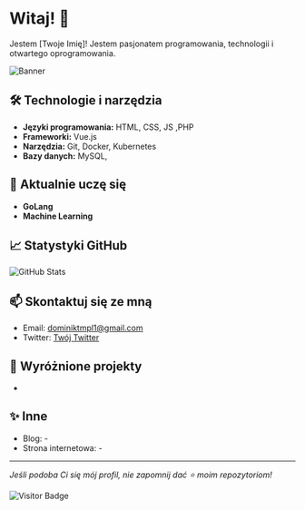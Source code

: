 # Witaj! 👋

Jestem [Twoje Imię]! Jestem pasjonatem programowania, technologii i otwartego oprogramowania. 

![Banner](https://images.unsplash.com/photo-1557683316-973673baf926?crop=entropy&cs=tinysrgb&fit=max&fm=jpg&ixid=MnwzNjUyOXwwfDF8c2VhcmNofDEwfHxtb2Rlcm58ZW58MHx8fHwxNjEzNzI3ODAy&ixlib=rb-1.2.1&q=80&w=1080)

## 🛠 Technologie i narzędzia
- **Języki programowania:** HTML, CSS, JS ,PHP
- **Frameworki:** Vue.js
- **Narzędzia:** Git, Docker, Kubernetes
- **Bazy danych:** MySQL, 

## 🌱 Aktualnie uczę się
- **GoLang**
- **Machine Learning**

## 📈 Statystyki GitHub
![GitHub Stats](https://github-readme-stats.vercel.app/api?username=TwojeUżytkownikGitHub&show_icons=true&theme=radical)

## 📫 Skontaktuj się ze mną
- Email: dominiktmpl1@gmail.com
- Twitter: [Twój Twitter](https://x.com/uwu_rein)

## 🧩 Wyróżnione projekty
-

## ✨ Inne
- Blog: -
- Strona internetowa: -

---

*Jeśli podoba Ci się mój profil, nie zapomnij dać ⭐ moim repozytoriom!*

![Visitor Badge](https://visitor-badge.glitch.me/badge?page_id=TwojeUżytkownikGitHub.TwojeUżytkownikGitHub)

